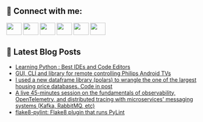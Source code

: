 ## 🔎 Connect with me:
[<img height="32" width="40" src="https://cdn.jsdelivr.net/npm/simple-icons@v5/icons/telegram.svg" />](https://t.me/bullbesh)
[<img height="32" width="40" src="https://cdn.jsdelivr.net/npm/simple-icons@v5/icons/vk.svg" />](https://vk.com/bullbesh)
[<img height="32" width="40" src="https://cdn.jsdelivr.net/npm/simple-icons@v5/icons/twitter.svg" />](https://twitter.com/bullbesh1)
[<img height="32" width="40" src="https://cdn.jsdelivr.net/npm/simple-icons@v5/icons/instagram.svg" />](https://www.instagram.com/bullbesh)
[<img height="32" width="40" src="https://cdn.jsdelivr.net/npm/simple-icons@v5/icons/reddit.svg" />](https://www.reddit.com/user/bullbesh)
[<img height="32" width="40" src="https://cdn.jsdelivr.net/npm/simple-icons@v5/icons/youtube.svg" />](https://www.youtube.com/channel/UCtfjRs6uzgq5mfm8S06WTcg)

## 📕 Latest Blog Posts
<!-- BLOG-POST-LIST:START -->
- [Learning Python : Best IDEs and Code Editors](https://www.reddit.com/r/Python/comments/u3ohvp/learning_python_best_ides_and_code_editors/)
- [GUI, CLI and library for remote controlling Philips Android TVs](https://www.reddit.com/r/Python/comments/u3m6ar/gui_cli_and_library_for_remote_controlling/)
- [I used a new dataframe library &lpar;polars&rpar; to wrangle the one of the largest housing price databases. Code in post](https://www.reddit.com/r/Python/comments/u3m0qp/i_used_a_new_dataframe_library_polars_to_wrangle/)
- [A live 45-minutes session on the fundamentals of observability, OpenTelemetry, and distributed tracing with microservices&#39; messaging systems &lpar;Kafka, RabbitMQ, etc&rpar;](https://www.reddit.com/r/Python/comments/u3kzsh/a_live_45minutes_session_on_the_fundamentals_of/)
- [flake8-pylint: Flake8 plugin that runs PyLint](https://www.reddit.com/r/Python/comments/u3jj93/flake8pylint_flake8_plugin_that_runs_pylint/)
<!-- BLOG-POST-LIST:END -->
